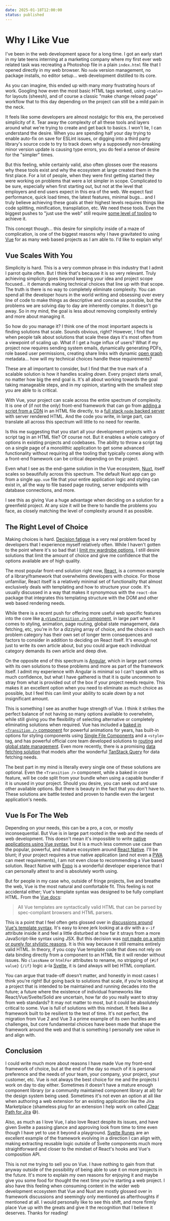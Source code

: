 ```yaml
---
date: 2025-01-18T12:00:00
status: published
---
```

# Why I Like Vue

I've been in the web development space for a long time. I got an early start in my late teens interning at a marketing company where my first ever web related task was recreating a Photoshop file in a plain `index.html` file that I opened directly in my web browser. No `node` version management, no package installs, no editor setup... web development distilled to its core.

As you can imagine, this ended up with many _many_ frustrating hours of work. Googling how even the most basic HTML tags worked, using `<table>` for layouts (sheesh), and of course a classic "make change reload page" workflow that to this day depending on the project can still be a mild pain in the neck.

It feels like some developers are almost nostalgic for this era, the perceived simplicity of it. Tear away the complexity of all these tools and layers around what we're trying to create and get back to basics. I won't lie, I can understand the desire. When you are spending half your day trying to enable auto-fix on save for ESLint issues, or digging into a third party library's source code to try to track down why a supposedly non-breaking minor version update is causing type errors, you do feel a sense of desire for the "simpler" times.

But this feeling, while certainly valid, also often glosses over the reasons why these tools exist and why the ecosystem at large created them in the first place. For a lot of people, when they were first getting started they were working on problems that were a lot simpler in scope. Complicated to be sure, especially when first starting out, but not at the level that employers and end users expect in this era of the web. We expect fast performance, quick load times, the latest features, minimal bugs... and I truly believe achieving these goals at their highest levels requires things like code splitting, minification, transpilation, etc. We need these tools. Even the biggest pushes to "just use the web" still require [some level of tooling](https://guides.rubyonrails.org/working_with_javascript_in_rails.html) to achieve it.

This concept though... this desire for simplicity inside of a maze of complication, is one of the biggest reasons why I have gravitated to using [Vue](https://vuejs.org/) for as many web based projects as I am able to. I'd like to explain why!

## Vue Scales With You

Simplicity is hard. This is a very common phrase in this industry that I admit I parrot quite often. But I think that's because it is so very relevant. Truly achieving simplicity goes beyond keeping your idea and project scope focused... it demands making technical choices that line up with that scope. The truth is there is no way to completely eliminate complexity. You can spend all the developer hours in the world writing and obsessing over every line of code to make things as descriptive and concise as possible, but the problems we are solving day to day are inherently complex. It doesn't go away. So in my mind, the goal is less about removing complexity entirely and more about managing it.

So how do you manage it? I think one of the most important aspects is finding solutions that scale. Sounds obvious, right? However, I find that when people talk about solutions that scale these days it's most often from a viewpoint of scaling _up_. What if I get a huge influx of users? What if my project now requires sending system emails, dynamically generating PDFs, role based user permissions, creating share links with dynamic [open graph](https://ogp.me/) metadata... how will my technical choices handle these requirements?

These are all important to consider, but I find that the true mark of a scalable solution is how it handles scaling _down_. Every project starts small, no matter how big the end goal is. It's all about working towards the goal taking manageable steps, and in my opinion, starting with the smallest step you are able to is critical.

With Vue, your project can scale across the entire spectrum of complexity. It is one of (if not the only) front-end framework that can go from [adding a script from a CDN](https://vuejs.org/guide/quick-start.html#using-vue-from-cdn) in an HTML file directly, to a [full stack `node` backed server](https://nuxt.com/) with server rendered HTML. And the code you write, in large part, can translate all across this spectrum will little to no need for rewrite.

Is this me suggesting that you start all your development projects with a script tag in an HTML file? Of course not. But it enables a whole category of options in existing projects and codebases. The ability to throw a script tag on a single page of a monolithic application to get some advanced functionality without requiring all the tooling that typically comes along with a front-end framework can be critical depending on the project.

Even what I see as the end-game solution in the Vue ecosystem, [Nuxt](https://nuxt.com/), itself scales so beautifully across this spectrum. The default Nuxt app can go from a single `app.vue` file that your entire application logic and styling can exist in, all the way to file based page routing, server endpoints with database connections, and more.

I see this as giving Vue a huge advantage when deciding on a solution for a greenfield project. At any size it will be there to handle the problems you face, as closely matching the level of complexity around it as possible.

## The Right Level of Choice

Making choices is hard. [Decision fatigue](https://en.wikipedia.org/wiki/Decision_fatigue) is a very real problem faced by developers that I experience myself relatively often. While I haven't gotten to the point where it's so bad that I [limit my wardrobe options](https://www.fastcompany.com/3026265/always-wear-the-same-suit-obamas-presidential-productivity-secrets), I still desire solutions that limit the amount of choice and give me confidence that the options available are of high quality.

The most popular front-end solution right now, [React](https://react.dev/), is a common example of a library/framework that overwhelms developers with choice. For those unfamiliar, React itself is a relatively minimal set of functionality that almost exclusively deals with templating and how to structure your code. It's usually discussed in a way that makes it synonymous with the `react-dom` package that integrates this templating structure with the DOM and other web based rendering needs.

While there is a recent push for offering more useful web specific features into the core like [a `<ViewTransition />` component](https://motion.dev/blog/reacts-experimental-view-transition-api), in large part when it comes to styling, animation, page routing, global state management, data fetching, etc, you're in for a dizzying array of choice, and the choice in each problem category has their own set of longer term consequences and factors to consider in addition to deciding on React itself. It's enough not just to write its own article about, but you could argue each individual category demands its own article and deep dive.

On the opposite end of this spectrum is [Angular](https://angular.dev/), which in large part comes with its own solutions to these problems and more as part of the framework itself. I admit my experience with Angular is minimal so I can't speak with as much confidence, but what I have gathered is that it is quite uncommon to stray from what is provided out of the box if your project needs require. This makes it an excellent option when you need to eliminate as much choice as possible, but I feel this can limit your ability to scale _down_ by a not insignificant amount.

This is something I see as another huge strength of Vue. I think it strikes the perfect balance of not having so many options available to overwhelm, while still giving you the flexibility of selecting alternative or completely eliminating solutions when required. Vue has included a [baked in `<Transition />` component](https://vuejs.org/guide/built-ins/transition) for powerful animations for years, has built-in options for styling components using [Single File Components](https://vuejs.org/guide/scaling-up/sfc) and a `<style>` tag, and has powerful official core team developed solutions to [routing](https://router.vuejs.org/) and [global state management](https://pinia.vuejs.org/). Even more recently, there is a promising [data fetching solution](https://pinia-colada.esm.dev/) that models after the wonderful [TanStack Query](https://tanstack.com/query) for data fetching needs.

The best part in my mind is literally every single one of these solutions are optional. Even the `<Transition />` component, while a baked in core feature, will be code split from your bundle when using a capable bundler if it is unused in your project. Should you desire, you can seek out and use other available options. But there is beauty in the fact that you don't have to. These solutions are battle tested and proven to handle even the largest application's needs.

## Vue Is For The Web

Depending on your needs, this can be a pro, a con, or mostly inconsequential. But Vue is in large part rooted in the web and the needs of web development. This doesn't mean it's impossible to write [native applications using Vue syntax](https://nativescript-vue.org/), but it is a much less common use case than the popular, powerful, and mature ecosystem around [React Native](https://reactnative.dev/). I'll be blunt; if your project requires a true native application (and not even a [PWA](https://developer.mozilla.org/en-US/docs/Web/Progressive_web_apps) can meet requirements), I am not even close to recommending a Vue based solution. React Native with [Expo](https://expo.dev/) is a wonderful developer experience that I can personally attest to and is absolutely worth using.

But for people in my case who, outside of fringe projects, live and breathe the web, Vue is the most natural and comfortable fit. This feeling is not accidental either; Vue's template syntax was designed to be fully compliant HTML. From the [Vue docs](https://vuejs.org/guide/essentials/template-syntax):

> All Vue templates are syntactically valid HTML that can be parsed by spec-compliant browsers and HTML parsers.

This is a point that I feel often gets glossed over in [discussions around Vue's template syntax](https://x.com/ThePrimeagen/status/1874975481034096685). It's easy to knee jerk looking at a div with a `v-if` attribute inside it and feel a little disturbed at how far it strays from a more JavaScript-like syntax using JSX. But this decision was [not made on a whim or purely for stylistic reasons](https://x.com/youyuxi/status/1664643797853122562). It is this way because it still remains entirely valid HTML. In theory, if you copy Vue template code that does not rely on data binding directly from a component to an HTML file it will render without issues. No `className` or `htmlFor` attributes to rename, no stripping of `{#if value}` `{/if}` logic a-la [Svelte](https://svelte.dev/docs/svelte/if), it is (and always will be) HTML compliant.

You can argue that trade-off doesn't matter, and honestly in most cases I think you're right! But going back to solutions that scale, if you're looking at a project that is intended to be maintained and running decades into the future; a future where the existence of individual frameworks like React/Vue/Svelte/Solid are uncertain, how far do you really want to stray from web standards? It may not matter to most, but it could be absolutely critical to some. Vue is full of solutions with this mindset. It feels like a framework built to be resilient to the test of time. It's not perfect, the migration from Vue 2 and Vue 3 a prime example of its own hurdles and challenges, but core fundamental choices have been made that shape the framework around the web and that is something I personally see value in and align with.

## Conclusion

I could write much more about reasons I have made Vue my front-end framework of choice, but at the end of the day so much of it is personal preference and the needs of your team, your company, your project, your customer, etc. Vue is not always the best choice for me and the projects I work on day to day either. Sometimes it doesn't have a mature enough component library (or a community maintained component library at all) for the design system being used. Sometimes it's not even an option at all like when authoring a web extension for an existing application like the Jira Marketplace (shameless plug for an extension I help work on called [Clear Path for Jira](https://marketplace.atlassian.com/apps/1231953/clear-path-for-jira-visual-dependency-and-backlog-manager) 😅).

Also, as much as I love Vue, I also love React despite its issues, and have given Svelte a passing glance and approving look from time to time even though I have yet to use it beyond a playground. [Svelte Runes](https://svelte.dev/blog/runes) are an excellent example of the framework evolving in a direction I can align with, making extracting reusable logic outside of Svelte components much more straightforward and closer to the mindset of React's hooks and Vue's composition API.

This is not me trying to sell you on Vue. I have nothing to gain from that anyway outside of the possibility of being able to use it on more projects in the future. It's more to explain my own reasons for enjoying it and maybe give you some food for thought the next time you're starting a web project. I also have this feeling when consuming content in the wider web development ecosystem that Vue and Nuxt are mostly glossed over in framework discussions and seemingly only mentioned as afterthoughts if mentioned at all. I would personally like to see this shift, and more firmly place Vue up with the greats and give it the recognition that I believe it deserves. Thanks for reading!